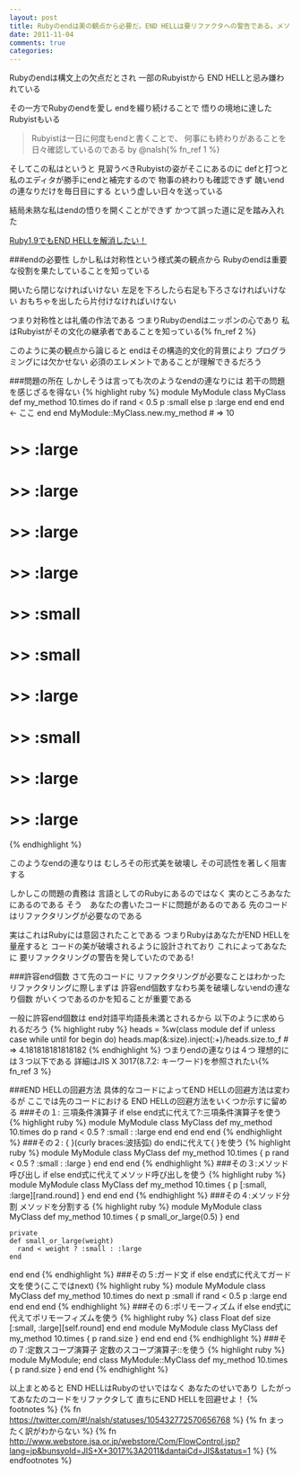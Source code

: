 ```yaml
---
layout: post
title: Rubyのendは美の観点から必要だ。END HELLは要リファクタへの警告である。メソッド分離、{ }、Guard、三項、ポリモーフィズムで回避せよ！
date: 2011-11-04
comments: true
categories:
---
```



Rubyのendは構文上の欠点だとされ
一部のRubyistから
END HELLと忌み嫌われている

その一方でRubyのendを愛し
endを綴り続けることで
悟りの境地に達したRubyistもいる
> 
>   Rubyistは一日に何度もendと書くことで、
>   何事にも終わりがあることを日々確認しているのである
>   by @nalsh{% fn_ref 1 %}


そしてこの私はというと
見習うべきRubyistの姿がそこにあるのに
defと打つと私のエディタが勝手にendと補完するので
物事の終わりも確認できず
醜いendの連なりだけを毎日目にする
という虚しい日々を送っている

結局未熟な私はendの悟りを開くことができず
かつて誤った道に足を踏み入れた

[Ruby1.9でもEND HELLを解消したい！](/2011/07/19/Ruby1-9-END-HELL/)

###endの必要性
しかし私は対称性という様式美の観点から
Rubyのendは重要な役割を果たしていることを知っている

開いたら閉じなければいけない
左足を下ろしたら右足も下ろさなければいけない
おもちゃを出したら片付けなければいけない

つまり対称性とは礼儀の作法である
つまりRubyのendはニッポンの心であり
私はRubyistがその文化の継承者であることを知っている{% fn_ref 2 %}

このように美の観点から論じると
endはその構造的文化的背景により
プログラミングには欠かせない
必須のエレメントであることが理解できるだろう

###問題の所在
しかしそうは言っても次のようなendの連なりには
若干の問題を感じざるを得ない
{% highlight ruby %}
module MyModule
  class MyClass
    def my_method
      10.times do
        if rand < 0.5
          p :small
        else
          p :large
        end
      end 
    end      <- ここ
  end
end
MyModule::MyClass.new.my_method # => 10
# >> :large
# >> :large
# >> :large
# >> :large
# >> :small
# >> :small
# >> :large
# >> :small
# >> :large
# >> :large
{% endhighlight %}

このようなendの連なりは
むしろその形式美を破壊し
その可読性を著しく阻害する

しかしこの問題の責務は
言語としてのRubyにあるのではなく
実のところあなたにあるのである
そう　あなたの書いたコードに問題があるのである
先のコードはリファクタリングが必要なのである

実はこれはRubyには意図されたことである
つまりRubyはあなたがEND HELLを量産すると
コードの美が破壊されるように設計されており
これによってあなたに
要リファクタリングの警告を発していたのである!

###許容end個数
さて先のコードに
リファクタリングが必要なことはわかった
リファクタリングに際しまずは
許容end個数すなわち美を破壊しないendの連なり個数
がいくつであるのかを知ることが重要である

一般に許容end個数は
end対語平均語長未満とされるから
以下のように求められるだろう
{% highlight ruby %}
heads = %w(class module def if unless case while until for begin do)
heads.map(&:size).inject(:+)/heads.size.to_f # => 4.181818181818182
{% endhighlight %}
つまりendの連なりは４つ
理想的には３つ以下である
詳細はJIS X 3017(8.7.2: キーワード)を参照されたい{% fn_ref 3 %}

###END HELLの回避方法
具体的なコードによってEND HELLの回避方法は変わるが
ここでは先のコードにおける
END HELLの回避方法をいくつか示すに留める
###その１: 三項条件演算子
if else end式に代えて?:三項条件演算子を使う
{% highlight ruby %}
module MyModule
  class MyClass
    def my_method
      10.times do
        p rand < 0.5 ? :small : :large
      end 
    end
  end
end
{% endhighlight %}
###その２: { }(curly braces:波括弧)
do endに代えて{ }を使う
{% highlight ruby %}
module MyModule
  class MyClass
    def my_method
      10.times { p rand < 0.5 ? :small : :large }
    end
  end
end
{% endhighlight %}
###その３:メソッド呼び出し
if else end式に代えてメソッド呼び出しを使う
{% highlight ruby %}
module MyModule
  class MyClass
    def my_method
      10.times { p [:small, :large][rand.round] }
    end
  end
end
{% endhighlight %}
###その４:メソッド分割
メソッドを分割する
{% highlight ruby %}
module MyModule
  class MyClass
    def my_method
      10.times { p small_or_large(0.5) }
    end
    
    private
    def small_or_large(weight)
      rand < weight ? :small : :large
    end
  end
end
{% endhighlight %}
###その５:ガード文
if else end式に代えてガード文を使う(ここではnext)
{% highlight ruby %}
module MyModule
  class MyClass
    def my_method
      10.times do
        next p :small if rand < 0.5
        p :large
      end 
    end
  end
end
{% endhighlight %}
###その６:ポリモーフィズム
if else end式に代えてポリモーフィズムを使う
{% highlight ruby %}
class Float
  def size
    [:small, :large][self.round]
  end
end
module MyModule
  class MyClass
    def my_method
      10.times {
        p rand.size
      } 
    end
  end
end
{% endhighlight %}
###その７:定数スコープ演算子
定数のスコープ演算子::を使う
{% highlight ruby %}
module MyModule; end
class MyModule::MyClass
  def my_method
    10.times {
      p rand.size
    } 
  end
end
{% endhighlight %}

以上まとめると
END HELLはRubyのせいではなく
あなたのせいであり
したがってあなたのコードをリファクタして
直ちにEND HELLを回避せよ！
{% footnotes %}
   {% fn https://twitter.com/#!/nalsh/statuses/105432772570656768 %}
   {% fn まったく訳がわからない %}
   {% fn http://www.webstore.jsa.or.jp/webstore/Com/FlowControl.jsp?lang=jp&bunsyoId=JIS+X+3017%3A2011&dantaiCd=JIS&status=1 %}
{% endfootnotes %}
